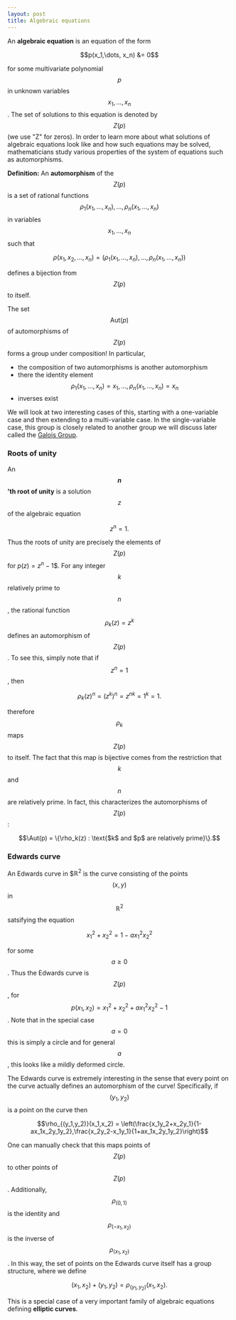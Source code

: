 ```yaml
---
layout: post
title: Algebraic equations
---
```


An **algebraic equation** is an equation of the form

$$p(x_1,\dots, x_n) &= 0$$

for some multivariate polynomial $$p$$ in unknown variables $$x_1,\dots, x_n$$.  The set of solutions to this equation is denoted by $$Z(p)$$ (we use "Z" for zeros).  In order to learn more about what solutions of algebraic equations look like and how such equations may be solved, mathematicians study various properties of the system of equations such as automorphisms.

**Definition:** An **automorphism** of the $$Z(p)$$ is a set of rational functions $$\rho_1(x_1,\dots,x_n),\dots,\rho_n(x_1,\dots,x_n)$$ in variables $$x_1,\dots,x_n$$ such that

$$\rho(x_1,x_2,\dots, x_n) = (\rho_1(x_1,\dots,x_n),\dots,\rho_n(x_1,\dots,x_n))$$

defines a bijection from $$Z(p)$$ to itself.

The set $$\text{Aut}(p)$$ of automorphisms of $$Z(p)$$ forms a group under composition!  In particular,
* the composition of two automorphisms is another automorphism
* there the identity element $$\rho_1(x_1,\dots,x_n) = x_1,\dots,\rho_n(x_1,\dots,x_n) = x_n$$
* inverses exist

We will look at two interesting cases of this, starting with a one-variable case and then extending to a multi-variable case.
In the single-variable case, this group is closely related to another group we will discuss later called the [Galois Group](https://en.wikipedia.org/wiki/Galois_group).

### Roots of unity
An **$$n$$'th root of unity** is a solution $$z$$ of the algebraic equation

$$z^n = 1.$$

Thus the roots of unity are precisely the elements of $$Z(p)$$ for $p(z) = z^n-1$$.  For any integer $$k$$ relatively prime to $$n$$, the rational function $$\rho_k(z) = z^k$$ defines an automorphism of $$Z(p)$$.  To see this, simply note that if $$z^n=1$$, then

$$\rho_k(z)^n = (z^k)^n = z^{nk} = 1^k = 1.$$

therefore $$\rho_k$$ maps $$Z(p)$$ to itself.  The fact that this map is bijective comes from the restriction that $$k$$ and $$n$$ are relatively prime.
In fact, this characterizes the automorphisms of $$Z(p)$$:

$$\Aut(p) = \{\rho_k(z) : \text{$k$ and $p$ are relatively prime}\}.$$


### Edwards curve
An Edwards curve in $$\mathbb R^2$ is the curve consisting of the points $$(x,y)$$ in $$\mathbb R^2$$ satsifying the equation

$$x_1^2 + x_2^2 = 1 - ax_1^2x_2^2$$

for some $$a\geq 0$$.  Thus the Edwards curve is $$Z(p)$$, for $$p(x_1,x_2) = x_1^2+x_2^2+ax_1^2x_2^2-1$$.  Note that in the special case $$a=0$$ this is simply a circle and for general $$a$$, this looks like a mildly deformed circle.

The Edwards curve is extremely interesting in the sense that every point on the curve actually defines an automorphism of the curve!  Specifically, if $$(y_1,y_2)$$ is a point on the curve then 

$$\rho_{(y_1,y_2)}(x_1,x_2) = \left(\frac{x_1y_2+x_2y_1}{1-ax_1x_2y_1y_2},\frac{x_2y_2-x_1y_1}{1+ax_1x_2y_1y_2}\right)$$

One can manually check that this maps points of $$Z(p)$$ to other points of $$Z(p)$$.  Additionally, $$\rho_{(0,1)}$$ is the identity and $$\rho_{(-x_1,x_2)}$$ is the inverse of $$\rho_{(x_1,x_2)}$$.  In this way, the set of points on the Edwards curve itself has a group structure, where we define

$$(x_1,x_2) + (y_1,y_2) = \rho_{(y_1,y_2)}(x_1,x_2).$$

This is a special case of a very important family of algebraic equations defining **elliptic curves**.

